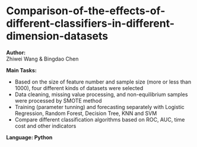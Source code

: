 # Comparison-of-the-effects-of-different-classifiers-in-different-dimension-datasets

**Author:**  
Zhiwei Wang & Bingdao Chen  

**Main Tasks:**  
- Based on the size of feature number and sample size (more or less than 1000), four different kinds of datasets were selected  
- Data cleaning, missing value processing, and non-equilibrium samples were processed by SMOTE method  
- Training (parameter tunning) and forecasting separately with Logistic Regression, Random Forest, Decision Tree, KNN and SVM  
- Compare different classification algorithms based on ROC, AUC, time cost and other indicators  

**Language: Python**
